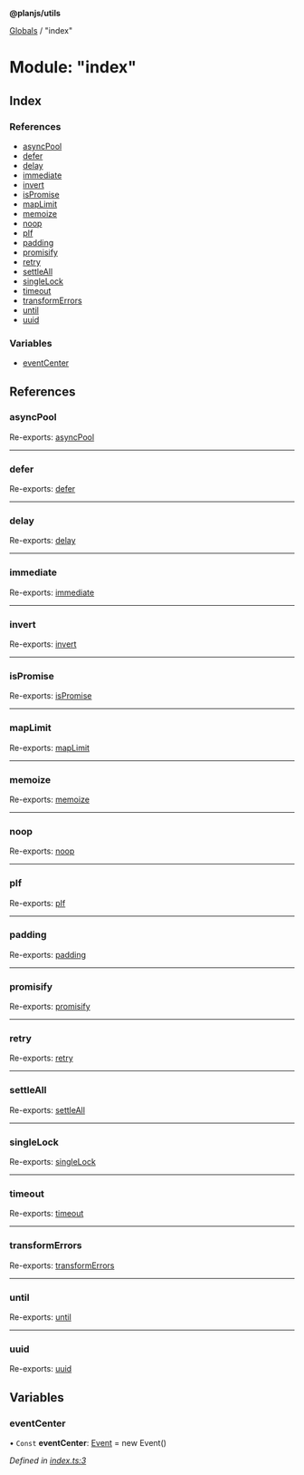**@planjs/utils**

[Globals](../README.md) / "index"

# Module: "index"

## Index

### References

* [asyncPool](_index_.md#asyncpool)
* [defer](_index_.md#defer)
* [delay](_index_.md#delay)
* [immediate](_index_.md#immediate)
* [invert](_index_.md#invert)
* [isPromise](_index_.md#ispromise)
* [mapLimit](_index_.md#maplimit)
* [memoize](_index_.md#memoize)
* [noop](_index_.md#noop)
* [pIf](_index_.md#pif)
* [padding](_index_.md#padding)
* [promisify](_index_.md#promisify)
* [retry](_index_.md#retry)
* [settleAll](_index_.md#settleall)
* [singleLock](_index_.md#singlelock)
* [timeout](_index_.md#timeout)
* [transformErrors](_index_.md#transformerrors)
* [until](_index_.md#until)
* [uuid](_index_.md#uuid)

### Variables

* [eventCenter](_index_.md#eventcenter)

## References

### asyncPool

Re-exports: [asyncPool](_promise_asyncpool_.md#asyncpool)

___

### defer

Re-exports: [defer](_promise_defer_.md#defer)

___

### delay

Re-exports: [delay](_promise_delay_.md#delay)

___

### immediate

Re-exports: [immediate](_promise_immediate_.md#immediate)

___

### invert

Re-exports: [invert](_promise_invert_.md#invert)

___

### isPromise

Re-exports: [isPromise](_promise_ispromise_.md#ispromise)

___

### mapLimit

Re-exports: [mapLimit](_promise_maplimit_.md#maplimit)

___

### memoize

Re-exports: [memoize](_promise_memoize_.md#memoize)

___

### noop

Re-exports: [noop](_noop_.md#noop)

___

### pIf

Re-exports: [pIf](_promise_pif_.md#pif)

___

### padding

Re-exports: [padding](_promise_padding_.md#padding)

___

### promisify

Re-exports: [promisify](_promise_promisify_.md#promisify)

___

### retry

Re-exports: [retry](_promise_retry_.md#retry)

___

### settleAll

Re-exports: [settleAll](_promise_settleall_.md#settleall)

___

### singleLock

Re-exports: [singleLock](_promise_singlelock_.md#singlelock)

___

### timeout

Re-exports: [timeout](_promise_timeout_.md#timeout)

___

### transformErrors

Re-exports: [transformErrors](_promise_transformerrors_.md#transformerrors)

___

### until

Re-exports: [until](_promise_until_.md#until)

___

### uuid

Re-exports: [uuid](_uuid_.md#uuid)

## Variables

### eventCenter

• `Const` **eventCenter**: [Event](../classes/_event_.event.md) = new Event()

*Defined in [index.ts:3](https://github.com/planjs/utils/blob/73a4845/src/index.ts#L3)*
